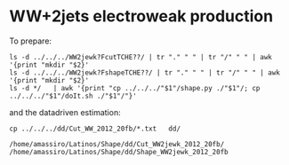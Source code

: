 WW+2jets electroweak production
=======================

To prepare:

    ls -d ../../../WW2jewk?FcutTCHE??/ | tr "." " " | tr "/" " " | awk '{print "mkdir "$2}'
    ls -d ../../../WW2jewk?FshapeTCHE??/ | tr "." " " | tr "/" " " | awk '{print "mkdir "$2}'
    ls -d */   | awk '{print "cp ../../../"$1"/shape.py ./"$1"/; cp ../../../"$1"/doIt.sh ./"$1"/"}'


and the datadriven estimation:

    cp ../../../dd/Cut_WW_2012_20fb/*.txt   dd/

    /home/amassiro/Latinos/Shape/dd/Cut_WW2jewk_2012_20fb/
    /home/amassiro/Latinos/Shape/dd/Shape_WW2jewk_2012_20fb


